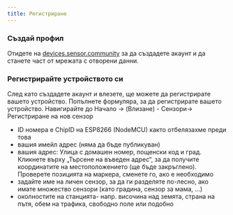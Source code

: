 ```yaml
---
title: Регистриране
---
```


### Създай профил

Отидете на [devices.sensor.community](https://devices.sensor.community/?lang=bg) за да създадете акаунт и да станете част от мрежата с отворени данни.


### Регистрирайте устройството си
След като създадете акаунт и влезете, ще можете да регистрирате вашето устройство. Попълнете формуляра, за да регистрирате вашето устройство. Навигирайте до Началo -> (Влизане) - Сензори-> Регистриране на нов сензор

* ID номера е ChipID на ESP8266 (NodeMCU) както отбелязахме преди това
* вашия имейл адрес (няма да бъде публикуван)
* вашия адрес: Улица с домашен номер, пощенски код и град. Кликнете върху „Търсене на въведен адрес“, за да получите координатите на местоположението (ще бъде закръглено). Проверете позицията на маркера, сменете го, ако е необходимо
* задайте име на личен сензор, за да ги разделяте по-лесно, ако имате множество сензори (като градина, сензор за мама, ...)
* околностите на станцията- напр. височина над земята, страна на пътя, обем на трафика, свободно поле или подобно
